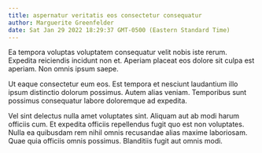 ```yaml
---
title: aspernatur veritatis eos consectetur consequatur
author: Marguerite Greenfelder
date: Sat Jan 29 2022 18:29:37 GMT-0500 (Eastern Standard Time)
---
```

Ea tempora voluptas voluptatem consequatur velit nobis iste rerum. Expedita reiciendis incidunt non et. Aperiam placeat eos dolore sit culpa est aperiam. Non omnis ipsum saepe.

 Ut eaque consectetur eum eos. Est tempora et nesciunt laudantium illo ipsum distinctio dolorum possimus. Autem alias veniam. Temporibus sunt possimus consequatur labore doloremque ad expedita.

 Vel sint delectus nulla amet voluptates sint. Aliquam aut ab modi harum officiis cum. Et expedita officiis repellendus fugit quo est non voluptates. Nulla ea quibusdam rem nihil omnis recusandae alias maxime laboriosam. Quae quia officiis omnis possimus. Blanditiis fugit aut omnis modi.